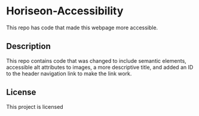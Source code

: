 # Horiseon-Accessibility
This repo has code that made this webpage more accessible.
## Description
This repo contains code that was changed to include semantic elements,
accessible alt attributes to images, a more descriptive title,
and added an ID to the header navigation link to make the link work.
## License 
This project is licensed 
